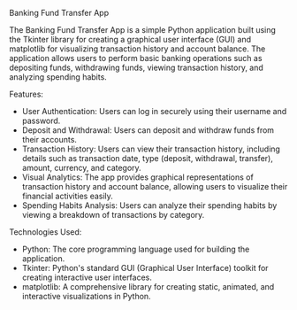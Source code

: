 Banking Fund Transfer App

The Banking Fund Transfer App is a simple Python application built using the Tkinter library for creating a graphical user interface (GUI) and matplotlib for visualizing transaction history and account balance. The application allows users to perform basic banking operations such as depositing funds, withdrawing funds, viewing transaction history, and analyzing spending habits.

Features:
- User Authentication: Users can log in securely using their username and password.
- Deposit and Withdrawal: Users can deposit and withdraw funds from their accounts.
- Transaction History: Users can view their transaction history, including details such as transaction date, type 
   (deposit, withdrawal, transfer), amount, currency, and category.
- Visual Analytics: The app provides graphical representations of transaction history and account balance, allowing 
   users to visualize their financial activities easily.
- Spending Habits Analysis: Users can analyze their spending habits by viewing a breakdown of transactions by 
   category.

Technologies Used:
- Python: The core programming language used for building the application.
- Tkinter: Python's standard GUI (Graphical User Interface) toolkit for creating interactive user interfaces.
- matplotlib: A comprehensive library for creating static, animated, and interactive visualizations in Python.
